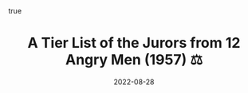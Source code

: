 ---
title: A Tier List of the Jurors from 12 Angry Men (1957) ⚖️
date: '2022-08-28'
math: true
external_link: 'https://medium.com/@aryamanreddi/a-tier-list-of-the-jurors-from-12-anrgy-men-1957-f44223450a14'
image:
  placement: 2
  caption: 'Image credit: [**John Moeses Bauan**](https://unsplash.com/photos/OGZtQF8iC0g)'
summary: Sidney Lumet’s 1957 feature film ‘12 Angry Men’, adapted from Reginald Rose’s teleplay of the same name, is a contained courtroom thriller that explores justice, reason, and civic duty.
---